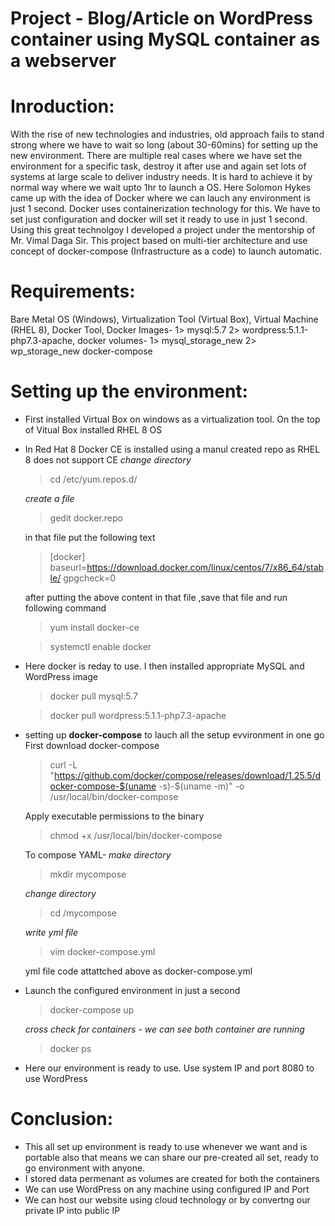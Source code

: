 # Project - Blog/Article on WordPress container using MySQL container as a webserver  
# Inroduction:
  With the rise of new technologies and industries, old approach fails to stand strong where we have to wait so long (about 30-60mins) for setting up the new environment. There are multiple real cases where we have set the environment for a specific task, destroy it after use and again set lots of systems at large scale to deliver industry needs. It is hard to achieve it by normal way where we wait upto 1hr to launch a OS.
  Here Solomon Hykes came up with the idea of Docker where we can lauch any environment is just 1 second. Docker uses containerization technology for this. We have to set just configuration and docker will set it ready to use in just 1 second. Using this great technolgoy I developed a project under the mentorship of Mr. Vimal Daga Sir.
 This project based on multi-tier architecture and use concept of docker-compose (Infrastructure as a code) to launch automatic.
 
# Requirements:
Bare Metal OS (Windows),
Virtualization Tool (Virtual Box),
Virtual Machine (RHEL 8),
Docker Tool,
Docker Images-
 1> mysql:5.7
 2> wordpress:5.1.1-php7.3-apache,
docker volumes-
 1> mysql_storage_new
 2> wp_storage_new
docker-compose

# Setting up the environment:
- First installed Virtual Box on windows as a virtualization tool. On the top of Vitual Box installed RHEL 8 OS
- In Red Hat 8 Docker CE is installed using a manul created repo as RHEL 8 does not support CE
  *change directory*
  >cd /etc/yum.repos.d/
  
  *create a file* 
  >gedit docker.repo
  
  in that file put the following text
  >[docker]
  >baseurl=https://download.docker.com/linux/centos/7/x86_64/stable/
  >gpgcheck=0
  
  after putting the above content in that file ,save that file and run following command
  >yum install docker-ce
  
  >systemctl enable docker
  
- Here docker is reday to use. I then installed appropriate MySQL and WordPress image
   >docker pull mysql:5.7
  
   >docker pull wordpress:5.1.1-php7.3-apache
- setting up **docker-compose** to lauch all the setup evvironment in one go
  First download docker-compose
  >curl -L "https://github.com/docker/compose/releases/download/1.25.5/docker-compose-$(uname -s)-$(uname -m)" -o /usr/local/bin/docker-compose
  
  Apply executable permissions to the binary
  >chmod +x /usr/local/bin/docker-compose
  
  To compose YAML-
  *make directory*
  >mkdir mycompose 
  
  *change directory*
  >cd /mycompose
  
  *write yml file*
  >vim docker-compose.yml
  
  yml file code attattched above as docker-compose.yml
 
- Launch the configured environment in just a second
  >docker-compose up
  
  *cross check for containers - we can see both container are running*
  >docker ps
 
- Here our environment is ready to use. Use system IP and port 8080 to use WordPress

# Conclusion:
- This all set up environment is ready to use whenever we want and is portable also that means we can share our pre-created all set, ready to go environment with anyone.
- I stored data permenant as volumes are created for both the containers
- We can use WordPress on any machine using configured IP and Port
- We can host our website using cloud technology or by convertng our private IP into public IP

